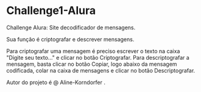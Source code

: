 # Challenge1-Alura
Challenge Alura: Site decodificador de mensagens.

Sua função é criptografar e descrever mensagens.
		

Para criptografar uma mensagem é preciso escrever o texto na caixa "Digite seu texto..." e clicar no botão Criptografar.
Para descriptografar a mensagem, basta clicar no botão Copiar, logo abaixo da mensagem codificada, colar na caixa de mensagens e clicar no botão Descriptografar.
		

Autor do projeto é @ Aline-Korndorfer .
